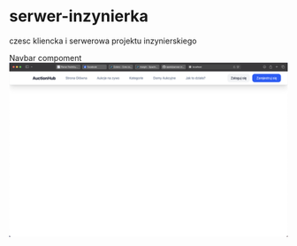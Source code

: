 # serwer-inzynierka
czesc kliencka i serwerowa projektu inzynierskiego

Navbar compoment
![Navbar compoment](screens/Navbar.png)